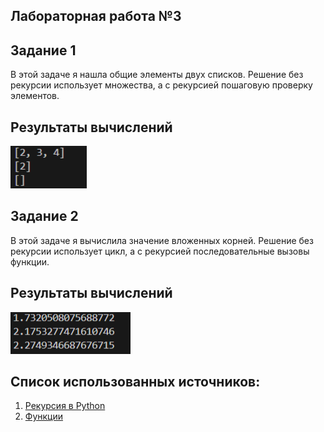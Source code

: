 ## Лабораторная работа №3

## Задание 1
В этой задаче я нашла общие элементы двух списков. Решение без рекурсии использует множества, а с рекурсией пошаговую проверку элементов.
## Результаты вычислений
![alt text](image.png)
## Задание 2
В этой задаче я вычислила значение вложенных корней. Решение без рекурсии использует цикл, а с рекурсией последовательные вызовы функции.
## Результаты вычислений
![alt text](image-1.png)
## Список использованных источников:
1. [Рекурсия в Python](https://pythonru.com/osnovy/rekursiya-python)
2. [Функции](https://pythonchik.ru/osnovy/funkcii-v-python)
